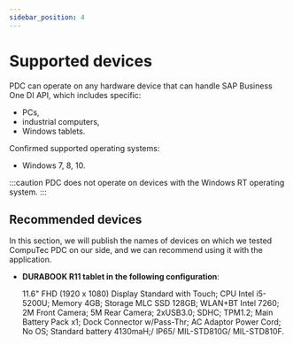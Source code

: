 ```yaml
---
sidebar_position: 4
---
```


# Supported devices

PDC can operate on any hardware device that can handle SAP Business One DI API, which includes specific:

- PCs,
- industrial computers,
- Windows tablets.

Confirmed supported operating systems:

- Windows 7, 8, 10.

:::caution
    PDC does not operate on devices with the Windows RT operating system.
:::

## Recommended devices

In this section, we will publish the names of devices on which we tested CompuTec PDC on our side, and we can recommend using it with the application.

- **DURABOOK R11 tablet in the following configuration**:

    11.6" FHD (1920 x 1080) Display Standard with Touch; CPU Intel i5-5200U; Memory 4GB; Storage MLC SSD 128GB; WLAN+BT Intel 7260; 2M Front Camera; 5M Rear Camera; 2xUSB3.0; SDHC; TPM1.2; Main Battery Pack x1; Dock Connector w/Pass-Thr; AC Adaptor Power Cord; No OS; Standard battery 4130maH;/ IP65/ MIL-STD810G/ MIL-STD810F.
